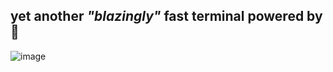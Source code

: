 
## yet another *"blazingly"* fast terminal powered by 🦀

![image](https://github.com/mrswastik-robot/codecrafters-shell-rust/assets/107865087/26c88b87-b49a-42b5-8f2b-65109a65c27c)

